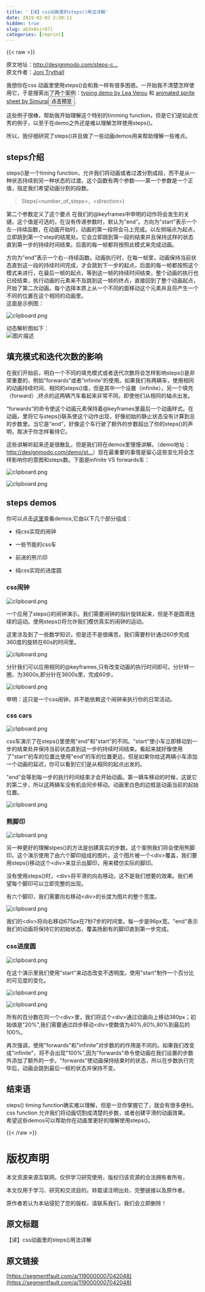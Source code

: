 ```yaml
---
title: '【译】css动画里的steps()用法详解' 
date: 2019-02-02 2:30:11
hidden: true
slug: ab3x8xjr87i
categories: [reprint]
---
```


{{< raw >}}

                    
<p>原文地址：<a href="http://designmodo.com/steps-css-animations/" rel="nofollow noreferrer" target="_blank">http://designmodo.com/steps-c...</a><br>原文作者：<a href="http://designmodo.com/author/joni/" rel="nofollow noreferrer" title="Posts by Joni Trythall" target="_blank">Joni Trythall</a></p>
<p>我想你在css 动画里使用steps()会和我一样有很多困惑。一开始我不清楚怎样使用它，于是搜索出了两个案例：<a href="http://lea.verou.me/2011/09/pure-css3-typing-animation-with-steps/" rel="nofollow noreferrer" target="_blank">typing demo by Lea Verou</a> 和 <a href="http://jsfiddle.net/simurai/CGmCe/" rel="nofollow noreferrer" target="_blank">animated sprite sheet by Simurai</a><button class="btn btn-xs btn-default ml10 preview" data-url="simurai/CGmCe/" data-typeid="0">点击预览</button>.</p>
<p>这些例子很棒，帮助我开始理解这个特别的timming function，但是它们是如此优秀的例子，以至于在demo之外还是难以理解怎样使用steps()。</p>
<p>所以，我仔细研究了steps()并且做了一些动画demos用来帮助理解一些难点。</p>
<h2 id="articleHeader0">steps介绍</h2>
<p>steps()是一个timing function，允许我们将动画或者过渡分割成段，而不是从一种状态持续到另一种状态的过渡。这个函数有两个参数——第一个参数是一个正值，指定我们希望动画分割的段数。</p>
<blockquote><p>Steps(&lt;number_of_steps&gt;，&lt;direction&gt;)</p></blockquote>
<p>第二个参数定义了这个要点 在我们的@keyframes中申明的动作将会发生的关键。这个值是可选的，在没有传递参数时，默认为”end”。方向为”start”表示一个左--持续函数，在动画开始时，动画的第一段将会马上完成。以左侧端点为起点，立即跳到第一个step的结尾处。它会立即跳到第一段的结束并且保持这样的状态直到第一步的持续时间结束。后面的每一帧都将按照此模式来完成动画。</p>
<p>方向为”end”表示一个右--持续函数。动画执行时，在每一帧里，动画保持当前状态直到这一段的持续时间完成，才会跳到下一步的起点，后面的每一帧都按照这个模式来进行，在最后一帧的起点，等到这一帧的持续时间结束，整个动画的执行也已经结束，执行动画的元素来不及跳到这一帧的终点，直接回到了整个动画起点，开始了第二次动画。每个选择本质上从一个不同的面移动这个元素并且将产生一个不同的位置在这个相同的动画里。<br>这面是示例图：</p>
<p><span class="img-wrap"><img data-src="/img/bVDFNf?w=498&amp;h=249" src="https://static.alili.tech/img/bVDFNf?w=498&amp;h=249" alt="clipboard.png" title="clipboard.png" style="cursor: pointer; display: inline;"></span></p>
<p>动态解析图如下：<br><span class="img-wrap"><img data-src="/img/bVDHrH?w=900&amp;h=300" src="https://static.alili.tech/img/bVDHrH?w=900&amp;h=300" alt="图片描述" title="图片描述" style="cursor: pointer;"></span></p>
<h2 id="articleHeader1">填充模式和迭代次数的影响</h2>
<p>在我们开始前，明白一个不同的填充模式或者迭代次数将会怎样影响steps()是非常重要的，例如”forwards”或者”infinite”的使用。如果我们有两辆车，使用相同的动画持续时间、相同的steps()值，但是其中一个设置（infinite），另一个填充（forward）,终点的这两辆汽车看起来非常不同，即使他们从相同的轴点出发。</p>
<p>“forwards”的命令使这个动画元素保持着@keyframes里最后一个动画样式。在动画，里将它与steps()联系使这个动作出现，好像初始的静止状态没有计算到总的步数里。当它是”end”，好像这个车行驶了额外的步数超出了你的steps()的声明，取决于你怎样看待它。</p>
<p>这些讲解听起来还是很散乱，但是我们将在demos里慢慢讲解。（demo地址：<a href="http://designmodo.com/demo/stepscss/" rel="nofollow noreferrer" target="_blank">http://designmodo.com/demo/st...</a>）现在最重要的事情是留心这些变化将会怎样影响你的意图和steps数。下面是infinite VS forwards车：</p>
<p><span class="img-wrap"><img data-src="/img/bVDFQS?w=568&amp;h=122" src="https://static.alili.tech/img/bVDFQS?w=568&amp;h=122" alt="clipboard.png" title="clipboard.png" style="cursor: pointer; display: inline;"></span></p>
<p><span class="img-wrap"><img data-src="/img/bVDFRd?w=608&amp;h=256" src="https://static.alili.tech/img/bVDFRd?w=608&amp;h=256" alt="clipboard.png" title="clipboard.png" style="cursor: pointer; display: inline;"></span></p>
<h2 id="articleHeader2">steps demos</h2>
<p>你可以点击<a href="http://designmodo.com/demo/stepscss/" rel="nofollow noreferrer" target="_blank">这里</a>查看demos,它由以下几个部分组成：</p>
<ul>
<li><p>纯css实现的闹钟</p></li>
<li><p>一些节能的css车</p></li>
<li><p>前进的熊爪印</p></li>
<li><p>纯css实现的进度圆</p></li>
</ul>
<h3 id="articleHeader3">css闹钟</h3>
<p><span class="img-wrap"><img data-src="/img/bVDHu5?w=600&amp;h=273" src="https://static.alili.tech/img/bVDHu5?w=600&amp;h=273" alt="clipboard.png" title="clipboard.png" style="cursor: pointer;"></span></p>
<p>一个应用了steps()的闹钟演示。我们需要闹钟的指针旋转起来，但是不是圆滑连续的运动。使用steps()将允许我们模仿真实的闹钟的运动。</p>
<p>这里涉及到了一些数学知识，但是还不是很痛苦。我们需要秒针通过60步完成360度的旋转在60s的时间里。</p>
<p><span class="img-wrap"><img data-src="/img/bVDHv6?w=559&amp;h=151" src="https://static.alili.tech/img/bVDHv6?w=559&amp;h=151" alt="clipboard.png" title="clipboard.png" style="cursor: pointer; display: inline;"></span></p>
<p>分针我们可以应用相同的@keyframes,只有改变动画的执行时间即可。分针转一圈，为3600s,即分针在3600s里，完成60步。</p>
<p><span class="img-wrap"><img data-src="/img/bVDHwG?w=508&amp;h=58" src="https://static.alili.tech/img/bVDHwG?w=508&amp;h=58" alt="clipboard.png" title="clipboard.png" style="cursor: pointer; display: inline;"></span></p>
<p>申明：这只是一个css闹钟，并不能依赖这个闹钟来执行你的日常活动。</p>
<h3 id="articleHeader4">css cars</h3>
<p><span class="img-wrap"><img data-src="/img/bVDHxF?w=598&amp;h=248" src="https://static.alili.tech/img/bVDHxF?w=598&amp;h=248" alt="clipboard.png" title="clipboard.png" style="cursor: pointer; display: inline;"></span></p>
<p>css车演示了在steps()里使用"end"和"start"的不同。"start"使小车立即移动到一步的结束处并保持当前状态直到这一步的持续时间结束。看起来就好像使用了"start"的车的位置比使用"end"的车的位置更远，但是如果你给这两辆小车添加一个动画的延迟，你可以看到它们是从相同的起点出发的。</p>
<p>"end"会等到每一步的执行时间结束才会开始动画。第一辆车移动的时候，这是它的第二步，所以这两辆车没有机会同步移动。动画里白色的边框是动画当前的起始位置。</p>
<p><span class="img-wrap"><img data-src="/img/bVDHCu?w=563&amp;h=218" src="https://static.alili.tech/img/bVDHCu?w=563&amp;h=218" alt="clipboard.png" title="clipboard.png" style="cursor: pointer; display: inline;"></span></p>
<h3 id="articleHeader5">熊脚印</h3>
<p><span class="img-wrap"><img data-src="/img/bVDHCG?w=597&amp;h=249" src="https://static.alili.tech/img/bVDHCG?w=597&amp;h=249" alt="clipboard.png" title="clipboard.png" style="cursor: pointer;"></span></p>
<p>另一种更好的理解stpes()的方法是创建真实的步数。这个案例我们将会使用熊脚印。这个演示使用了由六个脚印组成的图片。这个图片被一个&lt;div&gt;覆盖，我们要用steps()移动这个&lt;div&gt;来显示出脚印，用来模仿实际的脚印。</p>
<p>没有使用steps()时，&lt;div&gt;将平滑的向右移动，这不是我们想要的效果。我们希望每个脚印可以立即完整的出现。</p>
<p>有六个脚印，我们需要向右移动&lt;div&gt;的长度为图片的整个宽度。</p>
<p><span class="img-wrap"><img data-src="/img/bVDHPe?w=562&amp;h=148" src="https://static.alili.tech/img/bVDHPe?w=562&amp;h=148" alt="clipboard.png" title="clipboard.png" style="cursor: pointer;"></span></p>
<p>我们的&lt;div&gt;将向右移动675px在7秒7步的时间里。每一步是96px宽。"end"表示我们的动画将保持它的初始状态，覆盖扬剧有的脚印直到第一步完成。</p>
<h3 id="articleHeader6">css进度圆</h3>
<p><span class="img-wrap"><img data-src="/img/bVDHPT?w=597&amp;h=250" src="https://static.alili.tech/img/bVDHPT?w=597&amp;h=250" alt="clipboard.png" title="clipboard.png" style="cursor: pointer;"></span></p>
<p>在这个演示里我们使用"start"来动态改变不透明度。使用"start"制作一个百分比的可见度的变化。</p>
<p><span class="img-wrap"><img data-src="/img/bVDH2h?w=554&amp;h=148" src="https://static.alili.tech/img/bVDH2h?w=554&amp;h=148" alt="clipboard.png" title="clipboard.png" style="cursor: pointer; display: inline;"></span></p>
<p><span class="img-wrap"><img data-src="/img/bVDH2i?w=544&amp;h=151" src="https://static.alili.tech/img/bVDH2i?w=544&amp;h=151" alt="clipboard.png" title="clipboard.png" style="cursor: pointer; display: inline;"></span></p>
<p>所有的百分数在同一个&lt;div&gt;里，我们将这个&lt;div&gt;通过动画向上移动380px；初始值是"20%",我们需要通过四步移动&lt;div&gt;使数值为40%,60%,80%到最后的100%。</p>
<p>再次强调，使用"forwards"和"infinite"对步数的的作用是不同的。如果我们改变成"infinite"，将不会出现"100%",因为"forwards"命令使动画在我们设置的步数外添加了额外的一步。"forwards"使动画保持结束时的状态，所以在步数执行完毕后，动画会跳到最后一帧的状态并保持不变。</p>
<h2 id="articleHeader7">结束语</h2>
<p>steps() timing function确实难以理解，但是一旦你掌握它了，就会有很多便利。css function 允许我们将动画切割成清楚的步数，或者创建平滑的动画效果。<br>希望这些demos可以帮助你在动画里更好的理解使用steps()。</p>

                
{{< /raw >}}

# 版权声明
本文资源来源互联网，仅供学习研究使用，版权归该资源的合法拥有者所有，

本文仅用于学习、研究和交流目的。转载请注明出处、完整链接以及原作者。

原作者若认为本站侵犯了您的版权，请联系我们，我们会立即删除！

## 原文标题
【译】css动画里的steps()用法详解

## 原文链接
[https://segmentfault.com/a/1190000007042048](https://segmentfault.com/a/1190000007042048)

